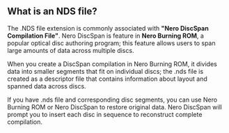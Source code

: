 ## What is an NDS file?

The .NDS file extension is commonly associated with **"Nero DiscSpan Compilation File"**. Nero DiscSpan is feature in **Nero Burning ROM**, a popular optical disc authoring program; this feature allows users to span large amounts of data across multiple discs.

When you create a DiscSpan compilation in Nero Burning ROM, it divides data into smaller segments that fit on individual discs; the .nds file is created as a descriptor file that contains information about layout and spanned data across discs.

If you have .nds file and corresponding disc segments, you can use Nero Burning ROM or Nero DiscSpan to restore original data. Nero DiscSpan will prompt you to insert each disc in sequence to reconstruct complete compilation.
